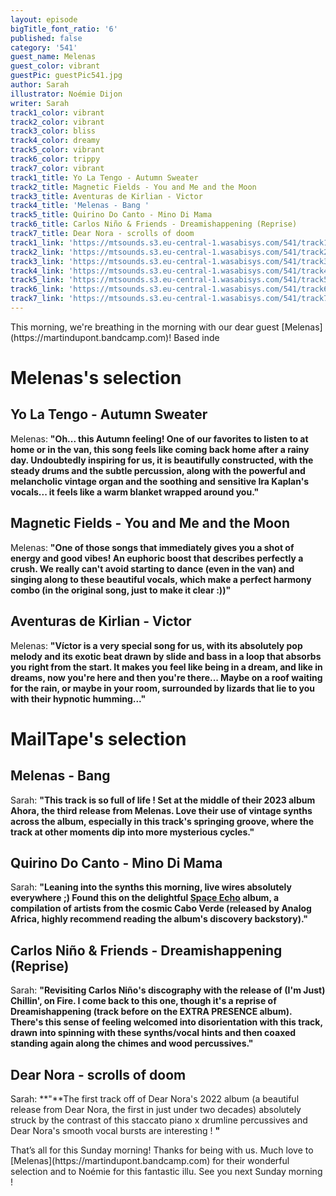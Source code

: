 ```yaml
---
layout: episode
bigTitle_font_ratio: '6'
published: false
category: '541'
guest_name: Melenas
guest_color: vibrant
guestPic: guestPic541.jpg
author: Sarah
illustrator: Noémie Dijon
writer: Sarah
track1_color: vibrant
track2_color: vibrant
track3_color: bliss
track4_color: dreamy
track5_color: vibrant
track6_color: trippy
track7_color: vibrant
track1_title: Yo La Tengo - Autumn Sweater
track2_title: Magnetic Fields - You and Me and the Moon
track3_title: Aventuras de Kirlian - Victor
track4_title: 'Melenas - Bang '
track5_title: Quirino Do Canto - Mino Di Mama
track6_title: Carlos Niño & Friends - Dreamishappening (Reprise)
track7_title: Dear Nora - scrolls of doom
track1_link: 'https://mtsounds.s3.eu-central-1.wasabisys.com/541/track1.mp3'
track2_link: 'https://mtsounds.s3.eu-central-1.wasabisys.com/541/track2.mp3'
track3_link: 'https://mtsounds.s3.eu-central-1.wasabisys.com/541/track3.mp3'
track4_link: 'https://mtsounds.s3.eu-central-1.wasabisys.com/541/track4.mp3'
track5_link: 'https://mtsounds.s3.eu-central-1.wasabisys.com/541/track5.mp3'
track6_link: 'https://mtsounds.s3.eu-central-1.wasabisys.com/541/track6.mp3'
track7_link: 'https://mtsounds.s3.eu-central-1.wasabisys.com/541/track7.mp3'
---
```

<p id="introduction">
	This morning, we're breathing in the morning with our dear guest [Melenas](https://martindupont.bandcamp.com)! Based inde
</p>

# Melenas's selection

## Yo La Tengo - Autumn Sweater

Melenas: **"**Oh... this Autumn feeling! One of our favorites to listen to at home or in the van, this song feels like coming back home after a rainy day. Undoubtedly inspiring for us, it is beautifully constructed, with the steady drums and the subtle percussion, along with the powerful and melancholic vintage organ and the soothing and sensitive Ira Kaplan's vocals... it feels like a warm blanket wrapped around you.**"**


## Magnetic Fields - You and Me and the Moon

Melenas: **"**One of those songs that immediately gives you a shot of energy and good vibes! An euphoric boost that describes perfectly a crush. We really can't avoid starting to dance (even in the van) and singing along to these beautiful vocals, which make a perfect harmony combo (in the original song, just to make it clear :))**"**

## Aventuras de Kirlian - Victor

Melenas: **"**Víctor is a very special song for us, with its absolutely pop melody and its exotic beat drawn by slide and bass in a loop that absorbs you right from the start.
It makes you feel like being in a dream, and like in dreams, now you're here and then you're there... Maybe on a roof waiting for the rain, or maybe in your room, surrounded by lizards that lie to you with their hypnotic humming...**"**

# MailTape's selection

## Melenas - Bang 

Sarah: **"**This track is so full of life ! Set at the middle of their 2023 album Ahora, the third release from Melenas. Love their use of vintage synths across the album, especially in this track's springing groove, where the track at other moments dip into more mysterious cycles.**"**

## Quirino Do Canto - Mino Di Mama

Sarah: **"**Leaning into the synths this morning, live wires absolutely everywhere ;) Found this on the delightful [Space Echo](https://analogafrica.bandcamp.com/album/space-echo-the-mystery-behind-the-cosmic-sound-of-cabo-verde-finally-revealed-analog-africa-nr-20) album, a compilation of artists from the cosmic Cabo Verde (released by Analog Africa, highly recommend reading the album's discovery backstory).**"**

## Carlos Niño & Friends - Dreamishappening (Reprise)

Sarah: **"**Revisiting Carlos Niño's discography with the release of (I'm Just) Chillin', on Fire. I come back to this one, though it's a reprise of Dreamishappening (track before on the EXTRA PRESENCE album). There's this sense of feeling welcomed into disorientation with this track, drawn into spinning with these synths/vocal hints and then coaxed standing again along the chimes and wood percussives.**"**

## Dear Nora - scrolls of doom

Sarah: **"**The first track off of Dear Nora's 2022 album (a beautiful release from Dear Nora, the first in just under two decades) absolutely struck by the contrast of this staccato piano x drumline percussives and Dear Nora's smooth vocal bursts are interesting ! **"**

<p id="outroduction">That’s all for this Sunday morning! Thanks for being with us. Much love to [Melenas](https://martindupont.bandcamp.com) for their wonderful selection and to Noémie for this fantastic illu. See you next Sunday morning !</p>

